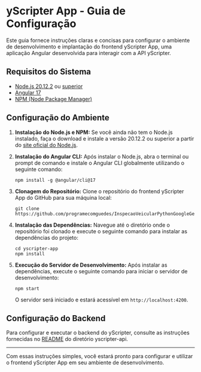 # yScripter App - Guia de Configuração

Este guia fornece instruções claras e concisas para configurar o ambiente de desenvolvimento e implantação do frontend yScripter App, uma aplicação Angular desenvolvida para interagir com a API yScripter.

## Requisitos do Sistema
- [Node.js 20.12.2](https://nodejs.org/en/blog/release/v20.12.2) ou [superior](https://nodejs.org/en/download)
- [Angular 17](https://v17.angular.io/guide/setup-local)
- [NPM (Node Package Manager)](https://docs.npmjs.com/downloading-and-installing-node-js-and-npm)

## Configuração do Ambiente

1. **Instalação do Node.js e NPM:** Se você ainda não tem o Node.js instalado, faça o download e instale a versão 20.12.2 ou superior a partir do [site oficial do Node.js](https://nodejs.org/).

2. **Instalação do Angular CLI:** Após instalar o Node.js, abra o terminal ou prompt de comando e instale o Angular CLI globalmente utilizando o seguinte comando:

    ```
    npm install -g @angular/cli@17
    ```

3. **Clonagem do Repositório:** Clone o repositório do frontend yScripter App do GitHub para sua máquina local:

    ```
    git clone https://github.com/programecomguedes/InspecaoVeicularPythonGoogleGemini.git
    ```

4. **Instalação das Dependências:** Navegue até o diretório onde o repositório foi clonado e execute o seguinte comando para instalar as dependências do projeto:

    ```
    cd yscripter-app
    npm install
    ```

5. **Execução do Servidor de Desenvolvimento:** Após instalar as dependências, execute o seguinte comando para iniciar o servidor de desenvolvimento:

    ```
    npm start
    ```

    O servidor será iniciado e estará acessível em `http://localhost:4200`.

## Configuração do Backend

Para configurar e executar o backend do yScripter, consulte as instruções fornecidas no [README](../yscripter-api/README.md) do diretório yscripter-api.

---

Com essas instruções simples, você estará pronto para configurar e utilizar o frontend yScripter App em seu ambiente de desenvolvimento.
